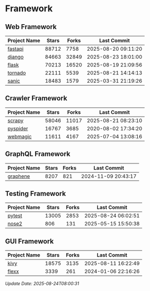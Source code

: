 # Framework

## Web Framework
| Project Name | Stars | Forks | Last Commit |
| ------------ | ----- | ----- | ----------- |
| [fastapi](https://github.com/fastapi/fastapi) | 88712 | 7758 | 2025-08-20 09:11:20 |
| [django](https://github.com/django/django) | 84663 | 32849 | 2025-08-23 18:01:00 |
| [flask](https://github.com/pallets/flask) | 70213 | 16520 | 2025-08-19 21:09:56 |
| [tornado](https://github.com/tornadoweb/tornado) | 22111 | 5539 | 2025-08-21 14:14:13 |
| [sanic](https://github.com/sanic-org/sanic) | 18483 | 1579 | 2025-03-31 21:19:26 |

## Crawler Framework
| Project Name | Stars | Forks | Last Commit |
| ------------ | ----- | ----- | ----------- |
| [scrapy](https://github.com/scrapy/scrapy) | 58046 | 11017 | 2025-08-21 08:23:10 |
| [pyspider](https://github.com/binux/pyspider) | 16767 | 3685 | 2020-08-02 17:34:20 |
| [webmagic](https://github.com/code4craft/webmagic) | 11611 | 4167 | 2025-07-04 13:08:16 |

## GraphQL Framework
| Project Name | Stars | Forks | Last Commit |
| ------------ | ----- | ----- | ----------- |
| [graphene](https://github.com/graphql-python/graphene) | 8207 | 821 | 2024-11-09 20:43:17 |

## Testing Framework
| Project Name | Stars | Forks | Last Commit |
| ------------ | ----- | ----- | ----------- |
| [pytest](https://github.com/pytest-dev/pytest) | 13005 | 2853 | 2025-08-24 06:02:51 |
| [nose2](https://github.com/nose-devs/nose2) | 806 | 131 | 2025-05-15 15:50:38 |

## GUI Framework
| Project Name | Stars | Forks | Last Commit |
| ------------ | ----- | ----- | ----------- |
| [kivy](https://github.com/kivy/kivy) | 18575 | 3135 | 2025-08-11 16:22:49 |
| [flexx](https://github.com/flexxui/flexx) | 3339 | 261 | 2024-01-06 22:16:26 |

*Update Date: 2025-08-24T08:00:31*